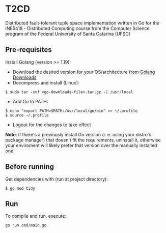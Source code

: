 # T2CD

Distributed fault-tolerant tuple space implementation written in Go for the INE5418 - Distributed Computing course from the Computer Science program of the Federal University of Santa Catarina (UFSC)

## Pre-requisites

Install Golang (version >= 1.19):
- Download the desired version for your OS/architecture from [Golang Downloads](https://golang.org/dl/)
- Decompress and install (Linux):

```
$ sudo tar -xvf <go-downloads-file>.tar.gz -C /usr/local
```

- Add Go to PATH:

```
$ echo "export PATH=$PATH:/usr/local/go/bin" >> ~/.profile
$ source ~/.profile 
```

- Logout for the changes to take effect

**Note**: if there's a previously install Go version (i. e. using your distro's package manager) that doesn't fit the requirements, uninstall it, otherwise your enviroment will likely prefer that version over the manually installed one

## Before running 

Get dependencies with (run at project directory):
```
$ go mod tidy
```

## Run
To compile and run, execute:
```
go run cmd/main.go
```